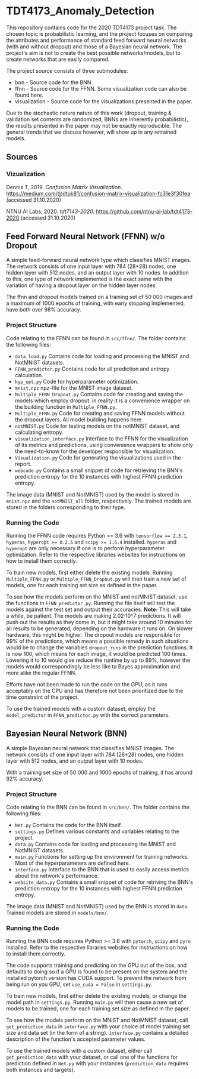 # TDT4173_Anomaly_Detection

This repository contains code for the 2020 TDT4173 project task. The chosen topic is probabilistic learning, and the project focuses on comparing the attributes and performance of standard feed forward neural networks (with and without dropout) and those of a Bayesian neural network. The project's aim is not to create the best possible networks/models, but to create networks that are easily compared.

The project source consists of three submodules:
* bnn - Source code for the BNN.
* ffnn - Source code for the FFNN. Some visualization code can also be found here.
* visualization - Source code for the visualizations presented in the paper.

Due to the stochastic nature nature of this work (dropout, training & validation set contents are randomized, BNNs are inherently probabilistic), the results presented in the paper may not be exactly reproducible. The general trends that we discuss however, will show up in any retrained models.

## Sources

### Vizualization

Dennis T, 2019. _Confusion Matrix Visualization_. https://medium.com/@dtuk81/confusion-matrix-visualization-fc31e3f30fea (accessed 31.10.2020)

NTNU AI Labs, 2020. _tdt7143-2020_. https://github.com/ntnu-ai-lab/tdt4173-2020 (accessed 31.10.2020)


## Feed Forward Neural Network (FFNN) w/o Dropout

A simple feed-forward neural network type which classifies MNIST images. The network consists of one input layer with 784 (28*28) nodes, one hidden layer with 512 nodes, and an output layer with 10 nodes.
In addition to this, one type of network implemented is the exact same with the variation of having a dropout layer on the hidden layer nodes.

The ffnn and dropout models trained on a training set of 50 000 images and a maximum of 1000 epochs of training, with early stopping implemented, have both over 98% accuracy.

### Project Structure
Code relating to the FFNN can be found in `src/ffnn/`. The folder contains the following files:
* `data_load.py` Contains code for loading and processing the MNIST and NotMNIST datasets.
* `FFNN_predictor.py` Contains code for all prediction and entropy calculation.
* `hyp_opt.py` Code for hyperparameter optimization.  
* `mnist.npz` npz-file for the MNIST image dataset.
* `Multiple_FFNN_Dropout.py` Contains code for creating and saving the models which employ dropout. in reality it is a convenience wrapper on the building function in `Multiple_FFNN.py`.
* `Multiple_FFNN.py`  Code for creating and saving FFNN models without the dropout layers. All model building happens here.
* `notMNIST.py` Code for testing models on the notMNIST dataset, and calculating entropy.
* `visualization_interface.py` Interface to the FFNN for the visualization of its metrics and predictions, using convenience wrappers to show only the need-to-know for the developer responsible for visualization.
* `Visualization.py` Code for generating the visualizations used in the report.
* `webcode.py` Contains a small snippet of code for retrieving the BNN's prediction entropy for the 10 instances with highest FFNN prediction entropy.

The image data (MNIST and NotMNIST) used by the model is stored in `mnist.npz` and the `notMNIST_all` folder, respectively. The trained models are stored in the folders corresponding to their type.

### Running the Code
Running the FFNN code requires Python >= 3.6 with `tensorflow == 2.3.1`, `hyperas`, `hyperopt >= 0.2.5` and `scipy >= 1.5.4` installed. `hyperas` and `hyperopt` are only necessary if one is to perform hyperparameter optimization. Refer to the respective libraries websites for instructions on how to install them correctly.

To train new models, first either delete the existing models. Running `Multiple_FFNN.py` or `Multiple_FFNN_Dropout.py` will then train a new set of models, one for each training set size as defined in the paper.

To see how the models perform on the MNIST and notMNIST dataset, use the functions in `FFNN_predictor.py`. Running the file itself will test the models against the test set and output their accuracies. **Note:** This will take a while, be patient. The models are making 2.02·10^7 predictions. It will push out the results as they come in, but it might take around 10 minutes for all results to be generated, depending on the hardware it runs on. On slower hardware, this might be higher. The dropout models are responsible for 99% of the predictions, which means a possible remedy in such situations would be to change the variables `dropout_runs` in the prediction functions. It is now 100, which means for each image, it would be predicted 100 times. Lowering it to 10 would give reduce the runtime by up to 89%, however the models would correspondingly be less like ta Bayes approximation and more alike the regular FFNN. 

Efforts have not been made to run the code on the GPU, as it runs acceptably on the CPU and has therefore not been prioritized due to the time constraint of the project.

To use the trained models with a custom dataset, employ the `model_predictor` in `FFNN_predictor.py` with the correct parameters.


## Bayesian Neural Network (BNN)

A simple Bayesian neural network that classifies MNIST images. The network consists of one input layer with 784 (28*28) nodes, one hidden layer with 512 nodes, and an output layer with 10 nodes. 

With a training set size of 50 000 and 1000 epochs of training, it has around 92% accuracy. 

### Project Structure
Code relating to the BNN can be found in `src/bnn/`. The folder contains the following files:
* `Net.py` Contains the code for the BNN itself. 
* `settings.py` Defines various constants and variables relating to the project.
* `data.py` Contains code for loading and processing the MNIST and NotMNIST datasets. 
* `main.py` Functions for setting up the environment for training networks. Most of the hyperparameters are defined here. 
* `interface.py` Interface to the BNN that is used to easily access metrics about the network's performance.
* `website_data.py` Contains a small snippet of code for retriving the BNN's prediction entropy for the 10 instances with highest FFNN prediction entropy.

The image data (MNIST and NotMNIST) used by the BNN is stored in `data`. Trained models are stored in `models/bnn/`. 

### Running the Code
Running the BNN code requires Python >= 3.6 with `pytorch`, `scipy` and `pyro` installed. Refer to the respective libraries websites for instructions on how to install them correctly. 

The code supports training and predicting on the GPU out of the box, and defaults to doing so if a GPU is found to be present on the system and the installed pytorch version has CUDA support. To prevent the network from being run on you GPU, set `use_cuda = False` in `settings.py`.

To train new models, first either delete the existing models, or change the model path in `settings.py`. Running `main.py` will then cause a new set of models to be trained, one for each training set size as defined in the paper. 

To see how the models perform on the MNIST and NotMNIST dataset, call `get_prediction_data` in `interface.py` with your choice of model training set size and data set (in the form of a string). `interface.py` contains a detailed description of the function's accepted parameter values. 

To use the trained models with a custom dataset, either call `get_prediction_data` with your dataset, or call one of the functions for prediction defined in `Net.py` with your instances (`prediction_data` requires both instances and targets).
